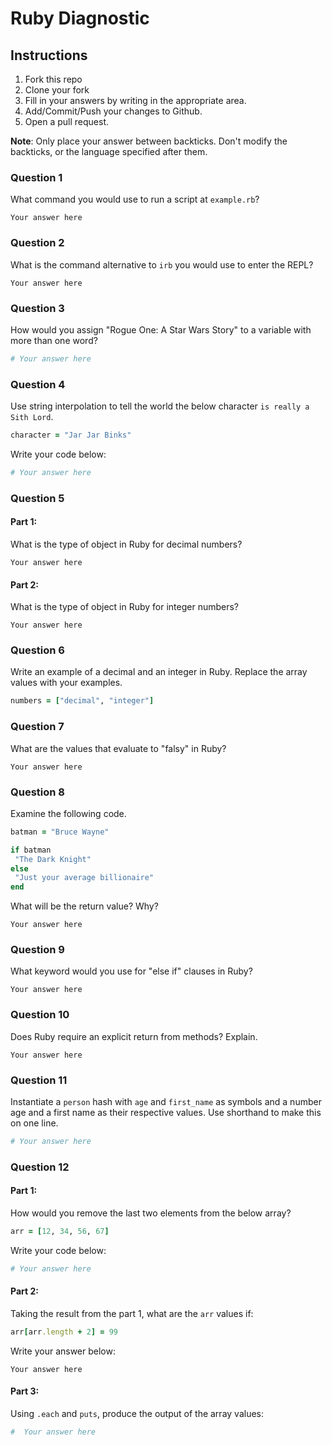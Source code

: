# Ruby Diagnostic

## Instructions

1. Fork this repo
2. Clone your fork
3. Fill in your answers by writing in the appropriate area.
4. Add/Commit/Push your changes to Github.
5. Open a pull request.

**Note**: Only place your answer between backticks. Don't modify the backticks,
or the language specified after them.

### Question 1
What command you would use to run a script at `example.rb`?

 ```text
 Your answer here
 ```

### Question 2
What is the command alternative to `irb` you would use to enter the REPL?

 ```text
 Your answer here
 ```

### Question 3
How would you assign "Rogue One: A Star Wars Story" to a variable with more than one word?

 ```ruby
# Your answer here
 ```

### Question 4
Use string interpolation to tell the world the below character `is really a Sith Lord`.
```ruby
character = "Jar Jar Binks"
```

Write your code below:

```ruby
# Your answer here
```

###  Question 5
#### Part 1:
What is the type of object in Ruby for decimal numbers?

 ```text
 Your answer here
 ```
#### Part 2:
What is the type of object in Ruby for integer numbers?

 ```text
 Your answer here
 ```

###  Question 6
Write an example of a decimal and an integer in Ruby. Replace the array values with your examples.

```ruby
numbers = ["decimal", "integer"]
```

### Question 7
What are the values that evaluate to "falsy" in Ruby?

 ```text
 Your answer here
 ```

###  Question 8
Examine the following code.

 ```ruby
batman = "Bruce Wayne"

if batman
  "The Dark Knight"
else
  "Just your average billionaire"
end
```
What will be the return value? Why?

 ```text
 Your answer here
 ```
###  Question 9
What keyword would you use for "else if" clauses in Ruby?

 ```text
 Your answer here
 ```

###  Question 10
Does Ruby require an explicit return from methods? Explain.

 ```text
 Your answer here
 ```

###  Question 11
 Instantiate a `person` hash with `age` and `first_name` as symbols and a number age and a first name as their respective values.
Use shorthand to make this on one line.

 ```ruby
 # Your answer here
 ```

### Question 12
#### Part 1:
How would you remove the last two elements from the below array?

 ```ruby
arr = [12, 34, 56, 67]
 ```

Write your code below:

```ruby
# Your answer here
```

#### Part 2:
Taking the result from the part 1, what are the `arr` values if:
```ruby
arr[arr.length + 2] = 99
```

Write your answer below:

```text
Your answer here
```

#### Part 3:
Using `.each` and `puts`, produce the output of the array values:

 ```ruby
#  Your answer here
 ```
